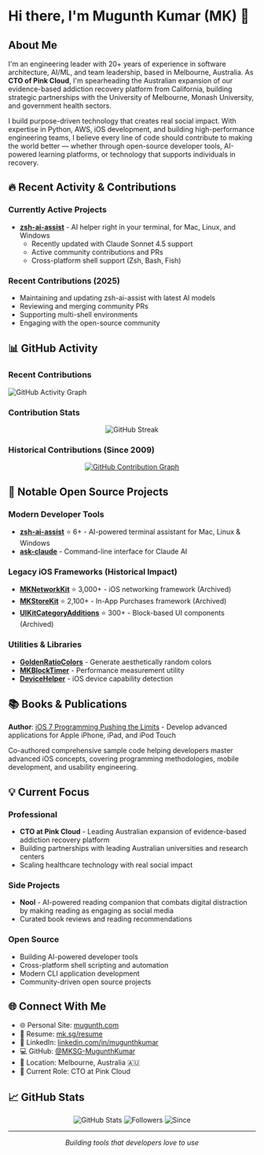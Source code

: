 # Hi there, I'm Mugunth Kumar (MK) 👋

## About Me

I'm an engineering leader with 20+ years of experience in software architecture, AI/ML, and team leadership, based in Melbourne, Australia. As **CTO of Pink Cloud**, I'm spearheading the Australian expansion of our evidence-based addiction recovery platform from California, building strategic partnerships with the University of Melbourne, Monash University, and government health sectors.

I build purpose-driven technology that creates real social impact. With expertise in Python, AWS, iOS development, and building high-performance engineering teams, I believe every line of code should contribute to making the world better — whether through open-source developer tools, AI-powered learning platforms, or technology that supports individuals in recovery.

## 🔥 Recent Activity & Contributions

### Currently Active Projects
- **[zsh-ai-assist](https://github.com/MKSG-MugunthKumar/zsh-ai-assist)** - AI helper right in your terminal, for Mac, Linux, and Windows
  - Recently updated with Claude Sonnet 4.5 support
  - Active community contributions and PRs
  - Cross-platform shell support (Zsh, Bash, Fish)

### Recent Contributions (2025)
- Maintaining and updating zsh-ai-assist with latest AI models
- Reviewing and merging community PRs
- Supporting multi-shell environments
- Engaging with the open-source community

## 📊 GitHub Activity

### Recent Contributions
![GitHub Activity Graph](https://github-readme-activity-graph.vercel.app/graph?username=MKSG-MugunthKumar&theme=github-compact&hide_border=true&area=true)

### Contribution Stats
<div align="center">

![GitHub Streak](https://github-readme-streak-stats.herokuapp.com/?user=MKSG-MugunthKumar&theme=default&hide_border=true)

</div>

### Historical Contributions (Since 2009)
<div align="center">

[![GitHub Contribution Graph](https://github-readme-stats.vercel.app/api?username=MKSG-MugunthKumar&show_icons=true&include_all_commits=true&count_private=false&theme=default&hide_border=true)](https://github.com/MKSG-MugunthKumar)

</div>

## 🚀 Notable Open Source Projects

### Modern Developer Tools
- **[zsh-ai-assist](https://github.com/MKSG-MugunthKumar/zsh-ai-assist)** ⭐ 6+ - AI-powered terminal assistant for Mac, Linux & Windows
- **[ask-claude](https://github.com/MKSG-MugunthKumar/ask-claude)** - Command-line interface for Claude AI

### Legacy iOS Frameworks (Historical Impact)
- **[MKNetworkKit](https://github.com/MKSG-MugunthKumar/MKNetworkKit)** ⭐ 3,000+ - iOS networking framework (Archived)
- **[MKStoreKit](https://github.com/MKSG-MugunthKumar/MKStoreKit)** ⭐ 2,100+ - In-App Purchases framework (Archived)
- **[UIKitCategoryAdditions](https://github.com/MKSG-MugunthKumar/UIKitCategoryAdditions)** ⭐ 300+ - Block-based UI components (Archived)

### Utilities & Libraries
- **[GoldenRatioColors](https://github.com/MKSG-MugunthKumar/GoldenRatioColors)** - Generate aesthetically random colors
- **[MKBlockTimer](https://github.com/MKSG-MugunthKumar/MKBlockTimer)** - Performance measurement utility
- **[DeviceHelper](https://github.com/MKSG-MugunthKumar/DeviceHelper)** - iOS device capability detection

## 📚 Books & Publications

**Author**: [iOS 7 Programming Pushing the Limits](https://www.amazon.com/stores/author/B006IY5KRK) - Develop advanced applications for Apple iPhone, iPad, and iPod Touch

Co-authored comprehensive sample code helping developers master advanced iOS concepts, covering programming methodologies, mobile development, and usability engineering.

## 💡 Current Focus

### Professional
- **CTO at Pink Cloud** - Leading Australian expansion of evidence-based addiction recovery platform
- Building partnerships with leading Australian universities and research centers
- Scaling healthcare technology with real social impact

### Side Projects
- **Nool** - AI-powered reading companion that combats digital distraction by making reading as engaging as social media
- Curated book reviews and reading recommendations

### Open Source
- Building AI-powered developer tools
- Cross-platform shell scripting and automation
- Modern CLI application development
- Community-driven open source projects

## 🌐 Connect With Me

- 🌐 Personal Site: [mugunth.com](https://mugunth.com)
- 📄 Resume: [mk.sg/resume](https://mk.sg/resume)
- 💼 LinkedIn: [linkedin.com/in/mugunthkumar](https://www.linkedin.com/in/mugunthkumar)
- 💻 GitHub: [@MKSG-MugunthKumar](https://github.com/MKSG-MugunthKumar)
- 📍 Location: Melbourne, Australia 🇦🇺
- 🏢 Current Role: CTO at Pink Cloud

## 📈 GitHub Stats

<div align="center">

![GitHub Stats](https://img.shields.io/badge/Repos-50-blue?style=for-the-badge)
![Followers](https://img.shields.io/badge/Followers-1.3k-green?style=for-the-badge)
![Since](https://img.shields.io/badge/On%20GitHub%20Since-2009-orange?style=for-the-badge)

</div>

---

<div align="center">

*Building tools that developers love to use*

</div>
